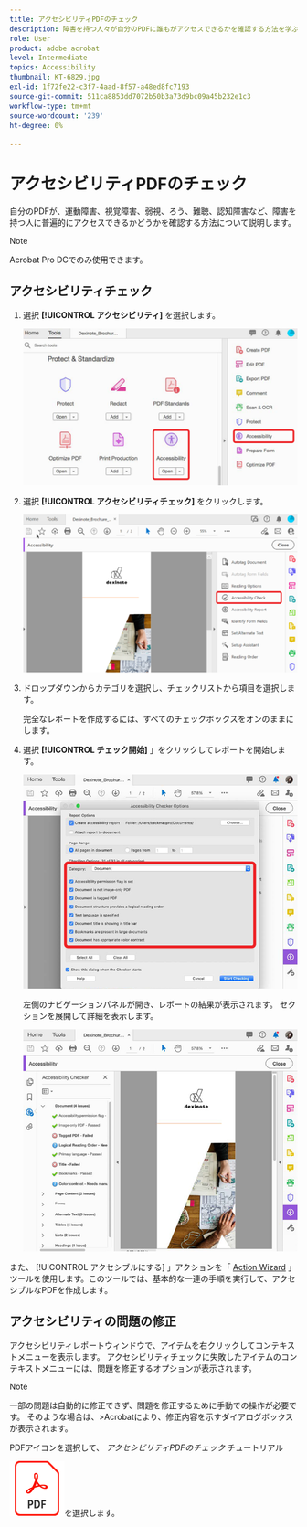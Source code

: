 ```yaml
---
title: アクセシビリティPDFのチェック
description: 障害を持つ人々が自分のPDFに誰もがアクセスできるかを確認する方法を学ぶ
role: User
product: adobe acrobat
level: Intermediate
topics: Accessibility
thumbnail: KT-6829.jpg
exl-id: 1f72fe22-c3f7-4aad-8f57-a48ed8fc7193
source-git-commit: 511ca8853dd7072b50b3a73d9bc09a45b232e1c3
workflow-type: tm+mt
source-wordcount: '239'
ht-degree: 0%

---
```


# アクセシビリティPDFのチェック

自分のPDFが、運動障害、視覚障害、弱視、ろう、難聴、認知障害など、障害を持つ人に普遍的にアクセスできるかどうかを確認する方法について説明します。

>[!NOTE]
>
>Acrobat Pro DCでのみ使用できます。

## アクセシビリティチェック

1. 選択 **[!UICONTROL アクセシビリティ]** を選択します。

   ![アクセシビリティステップ 1](../assets/Accessibility_1.png)

1. 選択 **[!UICONTROL アクセシビリティチェック]** をクリックします。

   ![アクセシビリティステップ 2](../assets/Accessibility_2.png)

1. ドロップダウンからカテゴリを選択し、チェックリストから項目を選択します。

   完全なレポートを作成するには、すべてのチェックボックスをオンのままにします。

1. 選択 **[!UICONTROL チェック開始]** 」をクリックしてレポートを開始します。

   ![アクセシビリティステップ 3](../assets/Accessibility_3.png)

   左側のナビゲーションパネルが開き、レポートの結果が表示されます。 セクションを展開して詳細を表示します。

   ![アクセシビリティステップ 4](../assets/Accessibility_4.png)

また、 [!UICONTROL アクセシブルにする] 」アクションを「 [Action Wizard](https://experienceleague.adobe.com/docs/document-cloud-learn/acrobat-learning/advanced-tasks/action.html) 」ツールを使用します。このツールでは、基本的な一連の手順を実行して、アクセシブルなPDFを作成します。

## アクセシビリティの問題の修正

アクセシビリティレポートウィンドウで、アイテムを右クリックしてコンテキストメニューを表示します。 アクセシビリティチェックに失敗したアイテムのコンテキストメニューには、問題を修正するオプションが表示されます。

>[!NOTE]
>
>一部の問題は自動的に修正できず、問題を修正するために手動での操作が必要です。 そのような場合は、>Acrobatにより、修正内容を示すダイアログボックスが表示されます。

PDFアイコンを選択して、 *アクセシビリティPDFのチェック* チュートリアル

[![アクセシビリティのダウンロード](../assets/acrobat_PDF_96.png)](../assets/AcrobatDCAccessible.pdf)を選択します。
